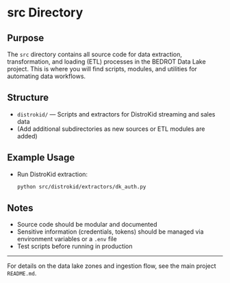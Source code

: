 # src Directory

## Purpose
The `src` directory contains all source code for data extraction, transformation, and loading (ETL) processes in the BEDROT Data Lake project. This is where you will find scripts, modules, and utilities for automating data workflows.

## Structure
- `distrokid/` — Scripts and extractors for DistroKid streaming and sales data
- (Add additional subdirectories as new sources or ETL modules are added)

## Example Usage
- Run DistroKid extraction:
  ```bash
  python src/distrokid/extractors/dk_auth.py
  ```

## Notes
- Source code should be modular and documented
- Sensitive information (credentials, tokens) should be managed via environment variables or a `.env` file
- Test scripts before running in production

---
For details on the data lake zones and ingestion flow, see the main project `README.md`.
